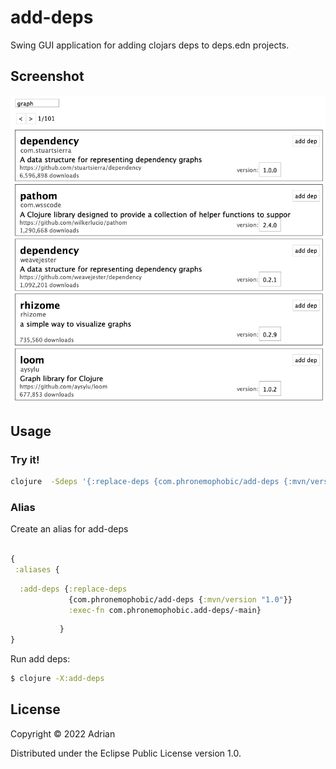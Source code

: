# add-deps

Swing GUI application for adding clojars deps to deps.edn projects.

## Screenshot

![add-deps](/add-deps.png?raw=true)

## Usage

### Try it!

```sh
clojure  -Sdeps '{:replace-deps {com.phronemophobic/add-deps {:mvn/version "1.0"}}}' -M -m com.phronemophobic.add-deps
```

### Alias

Create an alias for add-deps

```clojure

{
 :aliases {
```
```clojure
  :add-deps {:replace-deps
             {com.phronemophobic/add-deps {:mvn/version "1.0"}}
             :exec-fn com.phronemophobic.add-deps/-main}
```
```clojure
           }
}
```

Run add deps:

```sh
$ clojure -X:add-deps
```

## License

Copyright © 2022 Adrian

Distributed under the Eclipse Public License version 1.0.
